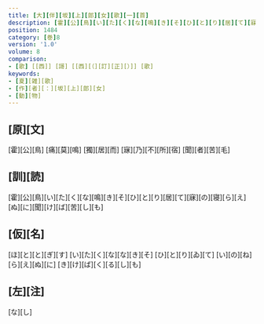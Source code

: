 ```yaml
---
title: [大][伴][坂][上][郎][女][歌][一][首]
description: [霍][公][鳥][い][た][く][な][鳴][き][そ][ひ][と][り][居][て][寐][の][寝][ら][え][ぬ][に][聞][け][ば][苦][し][も]
position: 1484
category: [巻]8
version: '1.0'
volume: 8
comparison:
- [歌] [[西]] [謌] [[西][（][訂][正][）]] [歌]
keywords:
- [夏][雑][歌]
- [作][者][：][坂][上][郎][女]
- [動][物]
---
```


## [原][文]

[霍][公][鳥] [痛][莫][鳴] [獨][居][而] [寐][乃][不][所][宿] [聞][者][苦][毛]

## [訓][読]

[霍][公][鳥][い][た][く][な][鳴][き][そ][ひ][と][り][居][て][寐][の][寝][ら][え][ぬ][に][聞][け][ば][苦][し][も]

## [仮][名]

[ほ][と][と][ぎ][す] [い][た][く][な][な][き][そ] [ひ][と][り][ゐ][て] [い][の][ね][ら][え][ぬ][に] [き][け][ば][く][る][し][も]

## [左][注]

[な][し]
